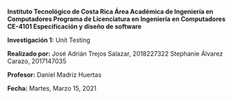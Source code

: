 **Instituto Tecnológico de Costa Rica
Área Académica de Ingeniería en Computadores
Programa de Licenciatura en Ingeniería en Computadores
CE-4101 Especificación y diseño de software**

**Investigación 1:**
Unit Testing 

**Realizado por:**
José Adrián Trejos Salazar, 2018227322
Stephanie Álvarez Carazo, 2017147035

**Profesor:**
Daniel Madriz Huertas

**Fecha:**
Martes, Marzo 15, 2021
